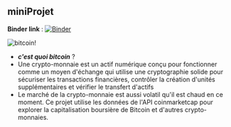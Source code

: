 ## miniProjet

**Binder link** : [![Binder](https://mybinder.org/badge_logo.svg)](https://mybinder.org/v2/gh/kadhemboussaa/miniProjet/main)

![bitcoin!](https://upload.wikimedia.org/wikipedia/commons/4/46/Bitcoin.svg)

- ___c'est quoi bitcoin___ ?
- Une crypto-monnaie est un actif numérique conçu pour fonctionner comme un moyen d'échange qui utilise une cryptographie solide pour sécuriser les transactions    financières, contrôler la création d'unités supplémentaires et vérifier le transfert d'actifs
- Le marché de la crypto-monnaie est aussi volatil qu'il est chaud en ce moment. Ce projet utilise les données de l'API coinmarketcap pour explorer la capitalisation boursière de Bitcoin et d'autres crypto-monnaies.
